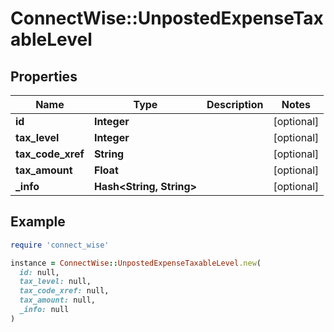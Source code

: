 # ConnectWise::UnpostedExpenseTaxableLevel

## Properties

| Name | Type | Description | Notes |
| ---- | ---- | ----------- | ----- |
| **id** | **Integer** |  | [optional] |
| **tax_level** | **Integer** |  | [optional] |
| **tax_code_xref** | **String** |  | [optional] |
| **tax_amount** | **Float** |  | [optional] |
| **_info** | **Hash&lt;String, String&gt;** |  | [optional] |

## Example

```ruby
require 'connect_wise'

instance = ConnectWise::UnpostedExpenseTaxableLevel.new(
  id: null,
  tax_level: null,
  tax_code_xref: null,
  tax_amount: null,
  _info: null
)
```

